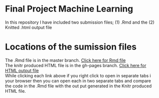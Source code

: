 # Final Project Machine Learning
In this repository I have included two submission files; 
  (1) .Rmd and the (2) Knitted .html output file

# Locations of the sumission files
The .Rmd file is in the master branch. [Click here for Rmd file](https://github.com/jtgharp/FinalProjectMachineLearning/blob/master/MLProject.Rmd)  
The knitr produced HTML file is in the gh-pages branch. [Click here for HTML output file](https://jtgharp.github.io/FinalProjectMachineLearning/)  
While clicking each link above if you right click to open in separate tabs i your browser then you can open each in two separate tabs and compare the code in the .Rmd file with the out put generated in the Knitr produced HTML file.  
